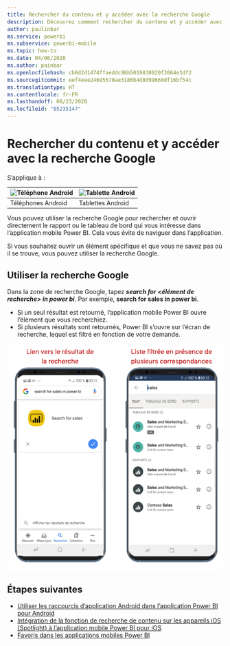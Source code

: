 ```yaml
---
title: Rechercher du contenu et y accéder avec la recherche Google
description: Découvrez comment rechercher du contenu et y accéder avec la recherche Google.
author: paulinbar
ms.service: powerbi
ms.subservice: powerbi-mobile
ms.topic: how-to
ms.date: 04/06/2020
ms.author: painbar
ms.openlocfilehash: cb6d2d1474ffaeddc98b5019830920f3064e3df2
ms.sourcegitcommit: eef4eee24695570ae3186b4d8d99660df16bf54c
ms.translationtype: HT
ms.contentlocale: fr-FR
ms.lasthandoff: 06/23/2020
ms.locfileid: "85235147"
---
```

# <a name="find-and-access-your-content-with-google-search"></a>Rechercher du contenu et y accéder avec la recherche Google

S’applique à :

| ![Téléphone Android](./media/mobile-app-find-access-google-search/android-logo-40-px.png) | ![Tablette Android](./media/mobile-app-find-access-google-search/android-logo-40-px.png) |
|:--- |:--- |
| Téléphones Android |Tablettes Android |

Vous pouvez utiliser la recherche Google pour rechercher et ouvrir directement le rapport ou le tableau de bord qui vous intéresse dans l’application mobile Power BI. Cela vous évite de naviguer dans l’application.

Si vous souhaitez ouvrir un élément spécifique et que vous ne savez pas où il se trouve, vous pouvez utiliser la recherche Google.

## <a name="search-using-google-search"></a>Utiliser la recherche Google

Dans la zone de recherche Google, tapez ***search for &lt;élément de recherche&gt; in power bi***. Par exemple, **search for sales in power bi**.

* Si un seul résultat est retourné, l’application mobile Power BI ouvre l’élément que vous recherchiez.
* Si plusieurs résultats sont retournés, Power BI s’ouvre sur l’écran de recherche, lequel est filtré en fonction de votre demande.

![Résultat de la recherche Google dans l’application mobile Power BI pour Android](media/mobile-app-find-access-google-search/mobile-google-search.png)

## <a name="next-steps"></a>Étapes suivantes
* [Utiliser les raccourcis d’application Android dans l’application Power BI pour Android](mobile-app-quick-access-shortcuts.md)
* [Intégration de la fonction de recherche de contenu sur les appareils iOS (Spotlight) à l’application mobile Power BI pour iOS](mobile-apps-ios-search-integration.md)
* [Favoris dans les applications mobiles Power BI](mobile-apps-favorites.md)
